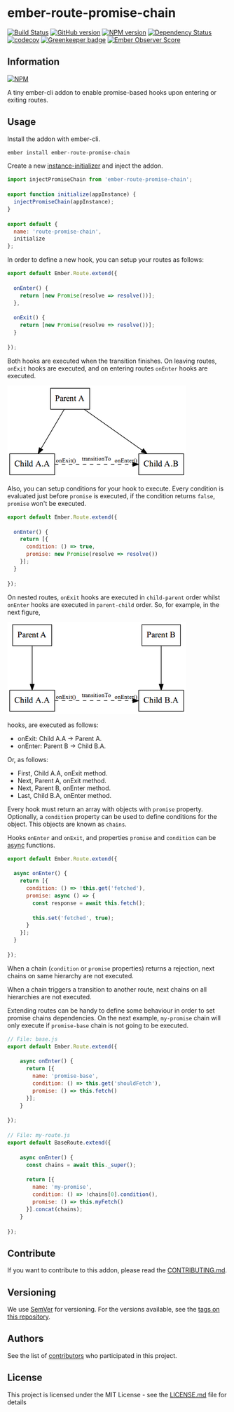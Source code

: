 # ember-route-promise-chain

[![Build Status](https://travis-ci.org/BBVAEngineering/ember-route-promise-chain.svg?branch=master)](https://travis-ci.org/BBVAEngineering/ember-route-promise-chain)
[![GitHub version](https://badge.fury.io/gh/BBVAEngineering%2Fember-route-promise-chain.svg)](https://badge.fury.io/gh/BBVAEngineering%2Fember-route-promise-chain)
[![NPM version](https://badge.fury.io/js/ember-route-promise-chain.svg)](https://badge.fury.io/js/ember-route-promise-chain)
[![Dependency Status](https://david-dm.org/BBVAEngineering/ember-route-promise-chain.svg)](https://david-dm.org/BBVAEngineering/ember-route-promise-chain)
[![codecov](https://codecov.io/gh/BBVAEngineering/ember-route-promise-chain/branch/master/graph/badge.svg)](https://codecov.io/gh/BBVAEngineering/ember-route-promise-chain)
[![Greenkeeper badge](https://badges.greenkeeper.io/BBVAEngineering/ember-route-promise-chain.svg)](https://greenkeeper.io/)
[![Ember Observer Score](https://emberobserver.com/badges/ember-route-promise-chain.svg)](https://emberobserver.com/addons/ember-route-promise-chain)

## Information

[![NPM](https://nodei.co/npm/ember-route-promise-chain.png?downloads=true&downloadRank=true)](https://nodei.co/npm/ember-route-promise-chain/)

A tiny ember-cli addon to enable promise-based hooks upon entering or exiting routes.

## Usage

Install the addon with ember-cli.

```javascript
ember install ember-route-promise-chain
```

Create a new [instance-initializer](https://guides.emberjs.com/v2.14.0/applications/initializers/) and inject the addon.

```javascript
import injectPromiseChain from 'ember-route-promise-chain';

export function initialize(appInstance) {
  injectPromiseChain(appInstance);
}

export default {
  name: 'route-promise-chain',
  initialize
};
```

In order to define a new hook, you can setup your routes as follows:

```javascript
export default Ember.Route.extend({

  onEnter() {
    return [new Promise(resolve => resolve())];
  },

  onExit() {
    return [new Promise(resolve => resolve())];
  }

});
```

Both hooks are executed when the transition finishes. On leaving routes, `onExit` hooks are executed, and on entering routes `onEnter` hooks are executed.

![Example 1](dots/example_1.png)

Also, you can setup conditions for your hook to execute. Every condition is evaluated just before `promise` is executed, if the condition returns `false`, `promise` won't be executed.

```javascript
export default Ember.Route.extend({

  onEnter() {
    return [{
      condition: () => true,
      promise: new Promise(resolve => resolve())
    }];
  }

});
```

On nested routes, `onExit` hooks are executed in `child-parent` order whilst `onEnter` hooks are executed in `parent-child` order. So, for example, in the next figure,

![Example 2](dots/example_2.png)

hooks, are executed as follows:

* onExit: Child A.A -> Parent A.
* onEnter: Parent B -> Child B.A.

Or, as follows:

* First, Child A.A, onExit method.
* Next, Parent A, onExit method.
* Next, Parent B, onEnter method.
* Last, Child B.A, onEnter method.

Every hook must return an array with objects with `promise` property. Optionally, a `condition` property can be used to define conditions for the object. This objects are known as `chains`.

Hooks `onEnter` and `onExit`, and properties `promise` and `condition` can be [async](https://developer.mozilla.org/en-US/docs/Web/JavaScript/Reference/Statements/async_function) functions.

```javascript
export default Ember.Route.extend({

  async onEnter() {
    return [{
      condition: () => !this.get('fetched'),
      promise: async () => {
        const response = await this.fetch();

        this.set('fetched', true);
      }
    }];
  }

});
```

When a chain (`condition` or `promise` properties) returns a rejection, next chains on same hierarchy are not executed.

When a chain triggers a transition to another route, next chains on all hierarchies are not executed.

Extending routes can be handy to define some behaviour in order to set promise chains dependencies. On the next example, `my-promise` chain will only execute if `promise-base` chain is not going to be executed.

```javascript
// File: base.js
export default Ember.Route.extend({

    async onEnter() {
      return [{
        name: 'promise-base',
        condition: () => this.get('shouldFetch'),
        promise: () => this.fetch()
      }];
    }

});

// File: my-route.js
export default BaseRoute.extend({

    async onEnter() {
      const chains = await this._super();

      return [{
        name: 'my-promise',
        condition: () => !chains[0].condition(),
        promise: () => this.myFetch()
      }].concat(chains);
    }

});
```

## Contribute

If you want to contribute to this addon, please read the [CONTRIBUTING.md](CONTRIBUTING.md).

## Versioning

We use [SemVer](http://semver.org/) for versioning. For the versions available, see the [tags on this repository](https://github.com/BBVAEngineering/ember-route-promise-chain/tags).


## Authors

See the list of [contributors](https://github.com/BBVAEngineering/ember-route-promise-chain/graphs/contributors) who participated in this project.

## License

This project is licensed under the MIT License - see the [LICENSE.md](LICENSE.md) file for details
